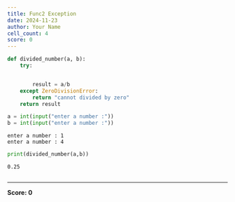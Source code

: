```yaml
---
title: Func2 Exception
date: 2024-11-23
author: Your Name
cell_count: 4
score: 0
---
```


```python
def divided_number(a, b):
    try:


        result = a/b
    except ZeroDivisionError:
        return "cannot divided by zero"
    return result

```


```python
a = int(input("enter a number :"))
b = int(input("enter a number :"))
```

    enter a number : 1
    enter a number : 4



```python
print(divided_number(a,b))
```

    0.25



```python

```


---
**Score: 0**
